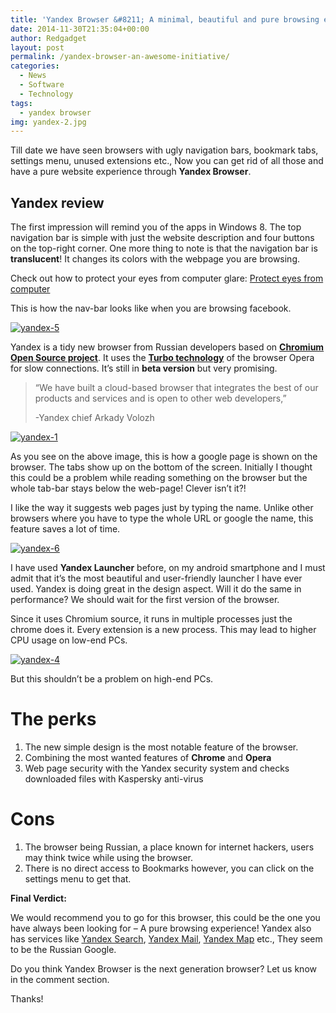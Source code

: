 ```yaml
---
title: 'Yandex Browser &#8211; A minimal, beautiful and pure browsing experience!'
date: 2014-11-30T21:35:04+00:00
author: Redgadget
layout: post
permalink: /yandex-browser-an-awesome-initiative/
categories:
  - News
  - Software
  - Technology
tags:
  - yandex browser
img: yandex-2.jpg
---
```



Till date we have seen browsers with ugly navigation bars, bookmark tabs, settings menu, unused extensions etc., Now you can get rid of all those and have a pure website experience through **Yandex Browser**.

## <span id="Yandex_review">Yandex review</span>

The first impression will remind you of the apps in Windows 8. The top navigation bar is simple with just the website description and four buttons on the top-right corner. One more thing to note is that the navigation bar is **translucent**! It changes its colors with the webpage you are browsing.

Check out how to protect your eyes from computer glare: <a href="http://redgadgets.com/protect-eyes-from-computer/" target="_blank">Protect eyes from computer</a>

This is how the nav-bar looks like when you are browsing facebook.

[<img class="alignnone size-medium wp-image-145" src="/wp-content/uploads/2015/01/yandex-5-600x35.jpg?fit=600%2C35" alt="yandex-5" srcset="/wp-content/uploads/2015/01/yandex-5.jpg?resize=600%2C35 600w, /wp-content/uploads/2015/01/yandex-5.jpg?resize=1024%2C59 1024w, /wp-content/uploads/2015/01/yandex-5.jpg?w=1365 1365w" sizes="(max-width: 600px) 100vw, 600px" data-recalc-dims="1" />](/wp-content/uploads/2015/01/yandex-5.jpg)

Yandex is a tidy new browser from Russian developers based on <a href="http://www.chromium.org/Home" target="_blank"><strong>Chromium Open Source project</strong></a>. It uses the <a href="http://www.opera.com/turbo" target="_blank"><strong>Turbo technology</strong></a> of the browser Opera for slow connections. It&#8217;s still in **beta version** but very promising.

> &#8220;We have built a cloud-based browser that integrates the best of our products and services and is open to other web developers,&#8221;
> 
> -Yandex chief Arkady Volozh

[<img class="alignnone size-medium wp-image-198" src="/wp-content/uploads/2015/01/yandex-1-532x300.jpg?fit=532%2C300" alt="yandex-1" srcset="/wp-content/uploads/2015/01/yandex-1.jpg?resize=532%2C300 532w, /wp-content/uploads/2015/01/yandex-1.jpg?resize=1024%2C577 1024w, /wp-content/uploads/2015/01/yandex-1.jpg?w=1363 1363w" sizes="(max-width: 532px) 100vw, 532px" data-recalc-dims="1" />](/wp-content/uploads/2015/01/yandex-1.jpg)

As you see on the above image, this is how a google page is shown on the browser. The tabs show up on the bottom of the screen. Initially I thought this could be a problem while reading something on the browser but the whole tab-bar stays below the web-page! Clever isn&#8217;t it?!

I like the way it suggests web pages just by typing the name. Unlike other browsers where you have to type the whole URL or google the name, this feature saves a lot of time.

[<img class="alignnone size-medium wp-image-146" src="/wp-content/uploads/2015/01/yandex-6-600x151.jpg?fit=600%2C151" alt="yandex-6" srcset="/wp-content/uploads/2015/01/yandex-6.jpg?resize=600%2C151 600w, /wp-content/uploads/2015/01/yandex-6.jpg?resize=1024%2C257 1024w, /wp-content/uploads/2015/01/yandex-6.jpg?w=1363 1363w" sizes="(max-width: 600px) 100vw, 600px" data-recalc-dims="1" />](/wp-content/uploads/2015/01/yandex-6.jpg)

I have used **Yandex Launcher** before, on my android smartphone and I must admit that it&#8217;s the most beautiful and user-friendly launcher I have ever used. Yandex is doing great in the design aspect. Will it do the same in performance? We should wait for the first version of the browser.

Since it uses Chromium source, it runs in multiple processes just the chrome does it. Every extension is a new process. This may lead to higher CPU usage on low-end PCs.

[<img class="alignnone size-medium wp-image-201" src="/wp-content/uploads/2015/01/yandex-4-600x289.jpg?fit=600%2C289" alt="yandex-4" srcset="/wp-content/uploads/2015/01/yandex-4.jpg?resize=600%2C289 600w, /wp-content/uploads/2015/01/yandex-4.jpg?w=687 687w" sizes="(max-width: 600px) 100vw, 600px" data-recalc-dims="1" />](/wp-content/uploads/2015/01/yandex-4.jpg)

But this shouldn&#8217;t be a problem on high-end PCs.

# <span id="The_perks">The perks</span>

  1. The new simple design is the most notable feature of the browser.
  2. Combining the most wanted features of **Chrome** and **Opera**
  3. Web page security with the Yandex security system and checks downloaded files with Kaspersky anti-virus

# <span id="Cons">Cons</span>

  1. The browser being Russian, a place known for internet hackers, users may think twice while using the browser.
  2. There is no direct access to Bookmarks however, you can click on the settings menu to get that.

**Final Verdict:**

We would recommend you to go for this browser, this could be the one you have always been looking for &#8211; A pure browsing experience! Yandex also has services like <a href="https://www.yandex.com/" target="_blank">Yandex Search</a>, <a href="https://www.google.co.in/url?sa=t&rct=j&q=&esrc=s&source=web&cd=1&cad=rja&uact=8&ved=0CB4QFjAAahUKEwj79_Lkx77HAhWNkI4KHbqkCd4&url=https%3A%2F%2Fmail.yandex.com%2F&ei=_2XZVbv8GY2hugS6yabwDQ&usg=AFQjCNFQgvacCbkqY_M6LLpxqAs-JPio7g&sig2=TruwjxvubNe2UuK0TlJqsA" target="_blank">Yandex Mail</a>, <a href="https://maps.yandex.com/" target="_blank">Yandex Map</a> etc., They seem to be the Russian Google.

Do you think Yandex Browser is the next generation browser? Let us know in the comment section.

Thanks!
